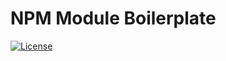 # NPM Module Boilerplate
[![License](https://img.shields.io/badge/license-MIT-green.svg)](https://github.com/elbraulio/watch-build/blob/master/LICENSE)

